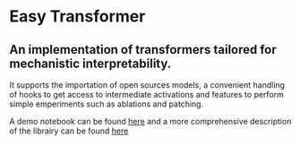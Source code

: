 # Easy Transformer

## An implementation of transformers tailored for mechanistic interpretability.




It supports the importation of open sources models, a convenient handling of hooks 
to get access to intermediate activations and features to perform simple emperiments such as ablations and patching.

A demo notebook can be found [here](https://colab.research.google.com/drive/1MvYbd7JqhXFSz3tfRYG7WTbOvdbQRa9q?usp=sharing) and a more comprehensive description of the librairy can be found [here](https://colab.research.google.com/drive/1_tH4PfRSPYuKGnJbhC1NqFesOYuXrir_#scrollTo=zs8juArnyuyB)


